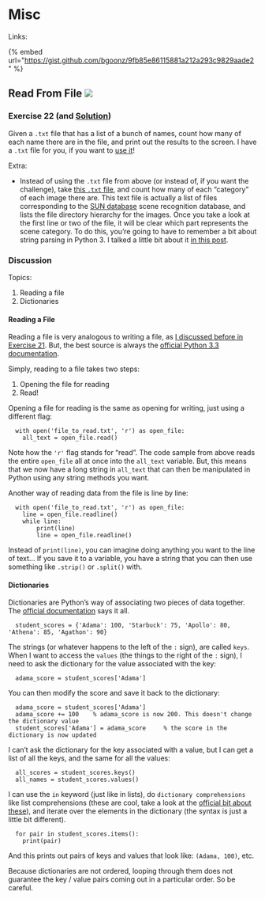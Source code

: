 # Misc

Links:

{% embed url="https://gist.github.com/bgoonz/9fb85e86115881a212a293c9829aade2" %}

## Read From File ![](https://www.practicepython.org/assets/img/chili-liz-20x20.png)

### Exercise 22 \(and [Solution](https://www.practicepython.org/solution/2014/12/14/22-read-from-file-solutions.html)\) <a id="exercise-22-and-solution"></a>

Given a `.txt` file that has a list of a bunch of names, count how many of each name there are in the file, and print out the results to the screen. I have a `.txt` file for you, if you want to [use it](http://www.practicepython.org/assets/nameslist.txt)!

Extra:

- Instead of using the `.txt` file from above \(or instead of, if you want the challenge\), take [this `.txt` file](http://www.practicepython.org/assets/Training_01.txt), and count how many of each “category” of each image there are. This text file is actually a list of files corresponding to the [SUN database](http://sundatabase.mit.edu/) scene recognition database, and lists the file directory hierarchy for the images. Once you take a look at the first line or two of the file, it will be clear which part represents the scene category. To do this, you’re going to have to remember a bit about string parsing in Python 3. I talked a little bit about it [in this post](https://www.practicepython.org/exercise/2014/03/12/06-string-lists.html).

### Discussion <a id="discussion"></a>

Topics:

1. Reading a file
2. Dictionaries

#### Reading a File <a id="reading-a-file"></a>

Reading a file is very analogous to writing a file, as [I discussed before in Exercise 21](https://www.practicepython.org/exercise/2014/11/30/21-write-to-a-file.html). But, the best source is always the [official Python 3.3 documentation](https://docs.python.org/3.3/tutorial/inputoutput.html#reading-and-writing-files).

Simply, reading to a file takes two steps:

1. Opening the file for reading
2. Read!

Opening a file for reading is the same as opening for writing, just using a different flag:

```text
  with open('file_to_read.txt', 'r') as open_file:
    all_text = open_file.read()
```

Note how the `'r'` flag stands for “read”. The code sample from above reads the entire `open_file` all at once into the `all_text` variable. But, this means that we now have a long string in `all_text` that can then be manipulated in Python using any string methods you want.

Another way of reading data from the file is line by line:

```text
  with open('file_to_read.txt', 'r') as open_file:
  	line = open_file.readline()
  	while line:
    	print(line)
    	line = open_file.readline()
```

Instead of `print(line)`, you can imagine doing anything you want to the line of text… If you save it to a variable, you have a string that you can then use something like `.strip()` or `.split()` with.

#### Dictionaries <a id="dictionaries"></a>

Dictionaries are Python’s way of associating two pieces of data together. The [official documentation](https://docs.python.org/3.3/tutorial/datastructures.html#dictionaries) says it all.

```text
  student_scores = {'Adama': 100, 'Starbuck': 75, 'Apollo': 80, 'Athena': 85, 'Agathon': 90}
```

The strings \(or whatever happens to the left of the `:` sign\), are called `keys`. When I want to access the `values` \(the things to the right of the `:` sign\), I need to ask the dictionary for the value associated with the key:

```text
  adama_score = student_scores['Adama']
```

You can then modify the score and save it back to the dictionary:

```text
  adama_score = student_scores['Adama']
  adama_score += 100	% adama_score is now 200. This doesn't change the dictionary value
  student_scores['Adama'] = adama_score		% the score in the dictionary is now updated
```

I can’t ask the dictionary for the key associated with a value, but I can get a list of all the keys, and the same for all the values:

```text
  all_scores = student_scores.keys()
  all_names = student_scores.values()
```

I can use the `in` keyword \(just like in lists\), do `dictionary comprehensions` like list comprehensions \(these are cool, take a look at the [official bit about these](https://docs.python.org/3.3/tutorial/datastructures.html#dictionaries)\), and iterate over the elements in the dictionary \(the syntax is just a little bit different\).

```text
  for pair in student_scores.items():
  	print(pair)
```

And this prints out pairs of keys and values that look like: `(Adama, 100)`, etc.

Because dictionaries are not ordered, looping through them does not guarantee the key / value pairs coming out in a particular order. So be careful.

